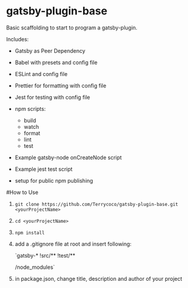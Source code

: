 # gatsby-plugin-base

Basic scaffolding to start to program a gatsby-plugin.

Includes:

- Gatsby as Peer Dependency
- Babel with presets and config file
- ESLint and config file
- Prettier for formatting with config file
- Jest for testing with config file
- npm scripts:

  - build
  - watch
  - format
  - lint
  - test

- Example gatsby-node onCreateNode script
- Example jest test script
- setup for public npm publishing

#How to Use

1. `git clone https://github.com/Terrycoco/gatsby-plugin-base.git <yourProjectName>`

2. `cd <yourProjectName>`

3. `npm install`

4. add a .gitignore file at root and insert following:

   `gatsby-\*
   !src/**
   !test/**

   /node_modules`

5. in package.json, change title, description and author of your project
